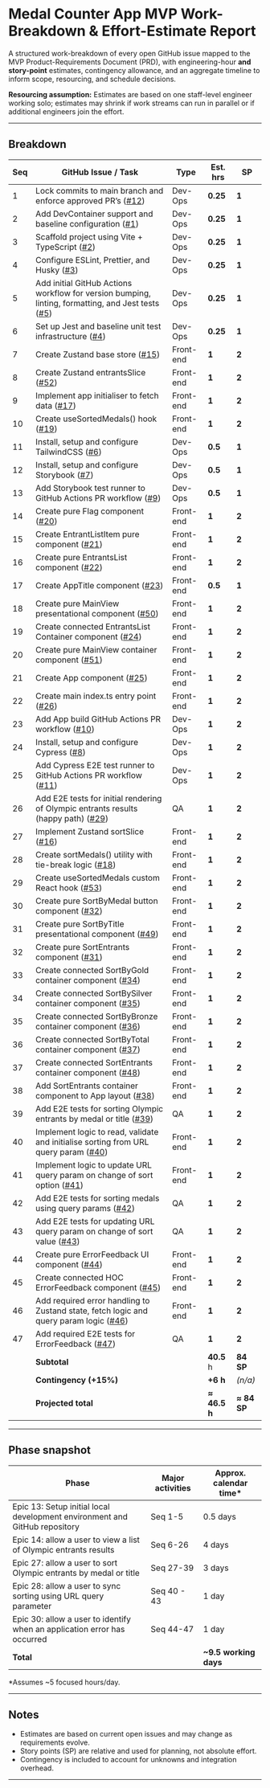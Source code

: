 # Medal Counter App MVP Work-Breakdown & Effort-Estimate Report

A structured work-breakdown of every open GitHub issue mapped to the MVP Product-Requirements Document (PRD), with engineering-hour **and story-point** estimates, contingency allowance, and an aggregate timeline to inform scope, resourcing, and schedule decisions.

**Resourcing assumption:** Estimates are based on one staff-level engineer working solo; estimates may shrink if work streams can run in parallel or if additional engineers join the effort.

---

## Breakdown

| Seq | GitHub Issue / Task | Type      | Est. hrs | **SP** |
| --- | ------------------- | --------- | -------- | ------ |
| 1   | Lock commits to main branch and enforce approved PR’s ([#12](https://github.com/jnahumphreys/medal-counter-app/issues/12)) | Dev-Ops   | **0.25** | **1** |
| 2   | Add DevContainer support and baseline configuration ([#1](https://github.com/jnahumphreys/medal-counter-app/issues/1)) | Dev-Ops   | **0.25** | **1** |
| 3   | Scaffold project using Vite + TypeScript ([#2](https://github.com/jnahumphreys/medal-counter-app/issues/2)) | Dev-Ops   | **0.25** | **1** |
| 4   | Configure ESLint, Prettier, and Husky ([#3](https://github.com/jnahumphreys/medal-counter-app/issues/3)) | Dev-Ops   | **0.25** | **1** |
| 5   | Add initial GitHub Actions workflow for version bumping, linting, formatting, and Jest tests ([#5](https://github.com/jnahumphreys/medal-counter-app/issues/5)) | Dev-Ops   | **0.25** | **1** |
| 6   | Set up Jest and baseline unit test infrastructure ([#4](https://github.com/jnahumphreys/medal-counter-app/issues/4)) | Dev-Ops   | **0.25** | **1** |
| 7   | Create Zustand base store ([#15](https://github.com/jnahumphreys/medal-counter-app/issues/15)) | Front-end | **1**    | **2** |
| 8   | Create Zustand entrantsSlice ([#52](https://github.com/jnahumphreys/medal-counter-app/issues/52)) | Front-end | **1**    | **2** |
| 9   | Implement app initialiser to fetch data ([#17](https://github.com/jnahumphreys/medal-counter-app/issues/17)) | Front-end | **1**    | **2** |
| 10  | Create useSortedMedals() hook ([#19](https://github.com/jnahumphreys/medal-counter-app/issues/19)) | Front-end | **1**    | **2** |
| 11  | Install, setup and configure TailwindCSS ([#6](https://github.com/jnahumphreys/medal-counter-app/issues/6)) | Dev-Ops   | **0.5**  | **1** |
| 12  | Install, setup and configure Storybook ([#7](https://github.com/jnahumphreys/medal-counter-app/issues/7)) | Dev-Ops   | **0.5**  | **1** |
| 13  | Add Storybook test runner to GitHub Actions PR workflow ([#9](https://github.com/jnahumphreys/medal-counter-app/issues/9)) | Dev-Ops   | **0.5**  | **1** |
| 14  | Create pure Flag component ([#20](https://github.com/jnahumphreys/medal-counter-app/issues/20)) | Front-end | **1**    | **2** |
| 15  | Create EntrantListItem pure component ([#21](https://github.com/jnahumphreys/medal-counter-app/issues/21)) | Front-end | **1**    | **2** |
| 16  | Create pure EntrantsList component ([#22](https://github.com/jnahumphreys/medal-counter-app/issues/22)) | Front-end | **1**    | **2** |
| 17  | Create AppTitle component ([#23](https://github.com/jnahumphreys/medal-counter-app/issues/23)) | Front-end | **0.5**  | **1** |
| 18  | Create pure MainView presentational component ([#50](https://github.com/jnahumphreys/medal-counter-app/issues/50)) | Front-end | **1**    | **2** |
| 19  | Create connected EntrantsList Container component ([#24](https://github.com/jnahumphreys/medal-counter-app/issues/24)) | Front-end | **1**    | **2** |
| 20  | Create pure MainView container component ([#51](https://github.com/jnahumphreys/medal-counter-app/issues/51)) | Front-end | **1**    | **2** |
| 21  | Create App component ([#25](https://github.com/jnahumphreys/medal-counter-app/issues/25)) | Front-end | **1**    | **2** |
| 22  | Create main index.ts entry point ([#26](https://github.com/jnahumphreys/medal-counter-app/issues/26)) | Front-end | **1**    | **2** |
| 23  | Add App build GitHub Actions PR workflow ([#10](https://github.com/jnahumphreys/medal-counter-app/issues/10)) | Dev-Ops   | **1**    | **2** |
| 24  | Install, setup and configure Cypress ([#8](https://github.com/jnahumphreys/medal-counter-app/issues/8)) | Dev-Ops   | **1**    | **2** |
| 25  | Add Cypress E2E test runner to GitHub Actions PR workflow ([#11](https://github.com/jnahumphreys/medal-counter-app/issues/11)) | Dev-Ops   | **1**    | **2** |
| 26  | Add E2E tests for initial rendering of Olympic entrants results (happy path) ([#29](https://github.com/jnahumphreys/medal-counter-app/issues/29)) | QA        | **1**    | **2** |
| 27  | Implement Zustand sortSlice ([#16](https://github.com/jnahumphreys/medal-counter-app/issues/16)) | Front-end | **1**    | **2** |
| 28  | Create sortMedals() utility with tie-break logic ([#18](https://github.com/jnahumphreys/medal-counter-app/issues/18)) | Front-end | **1**    | **2** |
| 29  | Create useSortedMedals custom React hook ([#53](https://github.com/jnahumphreys/medal-counter-app/issues/53)) | Front-end | **1**    | **2** |
| 30  | Create pure SortByMedal button component ([#32](https://github.com/jnahumphreys/medal-counter-app/issues/32)) | Front-end | **1**    | **2** |
| 31  | Create pure SortByTitle presentational component ([#49](https://github.com/jnahumphreys/medal-counter-app/issues/49)) | Front-end | **1**    | **2** |
| 32  | Create pure SortEntrants component ([#31](https://github.com/jnahumphreys/medal-counter-app/issues/31)) | Front-end | **1**    | **2** |
| 33  | Create connected SortByGold container component ([#34](https://github.com/jnahumphreys/medal-counter-app/issues/34)) | Front-end | **1**    | **2** |
| 34  | Create connected SortBySilver container component ([#35](https://github.com/jnahumphreys/medal-counter-app/issues/35)) | Front-end | **1**    | **2** |
| 35  | Create connected SortByBronze container component ([#36](https://github.com/jnahumphreys/medal-counter-app/issues/36)) | Front-end | **1**    | **2** |
| 36  | Create connected SortByTotal container component ([#37](https://github.com/jnahumphreys/medal-counter-app/issues/37)) | Front-end | **1**    | **2** |
| 37  | Create connected SortEntrants container component ([#48](https://github.com/jnahumphreys/medal-counter-app/issues/48)) | Front-end | **1**    | **2** |
| 38  | Add SortEntrants container component to App layout ([#38](https://github.com/jnahumphreys/medal-counter-app/issues/38)) | Front-end | **1**    | **2** |
| 39  | Add E2E tests for sorting Olympic entrants by medal or title ([#39](https://github.com/jnahumphreys/medal-counter-app/issues/39)) | QA        | **1**    | **2** |
| 40  | Implement logic to read, validate and initialise sorting from URL query param ([#40](https://github.com/jnahumphreys/medal-counter-app/issues/40)) | Front-end | **1**    | **2** |
| 41  | Implement logic to update URL query param on change of sort option ([#41](https://github.com/jnahumphreys/medal-counter-app/issues/41)) | Front-end | **1**    | **2** |
| 42  | Add E2E tests for sorting medals using query params ([#42](https://github.com/jnahumphreys/medal-counter-app/issues/42)) | QA        | **1**    | **2** |
| 43  | Add E2E tests for updating URL query param on change of sort value ([#43](https://github.com/jnahumphreys/medal-counter-app/issues/43)) | QA        | **1**    | **2** |
| 44  | Create pure ErrorFeedback UI component ([#44](https://github.com/jnahumphreys/medal-counter-app/issues/44)) | Front-end | **1**    | **2** |
| 45  | Create connected HOC ErrorFeedback component ([#45](https://github.com/jnahumphreys/medal-counter-app/issues/45)) | Front-end | **1**    | **2** |
| 46  | Add required error handling to Zustand state, fetch logic and query param logic ([#46](https://github.com/jnahumphreys/medal-counter-app/issues/46)) | Front-end | **1**    | **2** |
| 47  | Add required E2E tests for ErrorFeedback ([#47](https://github.com/jnahumphreys/medal-counter-app/issues/47)) | QA        | **1**    | **2** |
|    | **Subtotal**              |           | **40.5** h | **84 SP** |
|    | **Contingency (+15%)**    |           | **+6 h** | *(n/a)* |
|    | **Projected total**       |           | **≈ 46.5 h** | **≈ 84 SP** |

---

## Phase snapshot

| Phase                  | Major activities | Approx. calendar time* |
| ---------------------- | ---------------- | ----------------------- |
| Epic 13: Setup initial local development environment and GitHub repository | Seq 1-5         | 0.5 days                   |
| Epic 14: allow a user to view a list of Olympic entrants results           | Seq 6-26        | 4 days                 |
| Epic 27: allow a user to sort Olympic entrants by medal or title           | Seq 27-39        | 3 days                   |
| Epic 28: allow a user to sync sorting using URL query parameter            | Seq 40 - 43 | 1 day                 |
| Epic 30: allow a user to identify when an application error has occurred   | Seq 44-47        | 1 day                 |
| **Total**              |                  | **~9.5 working days**   |

*Assumes ~5 focused hours/day.

---

## Notes
- Estimates are based on current open issues and may change as requirements evolve.
- Story points (SP) are relative and used for planning, not absolute effort.
- Contingency is included to account for unknowns and integration overhead.

---
